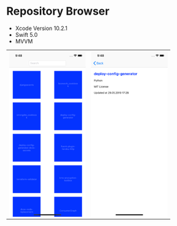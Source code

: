 # Repository Browser #
* Xcode Version 10.2.1 
* Swift 5.0
* MVVM
 
<table>
<tr>
<td><img src="https://github.com/jatoma/pictures/blob/master/1.png" width="200"></td>
<td><img src="https://github.com/jatoma/pictures/blob/master/2.png" width="200"></td>
</tr>
</table>
